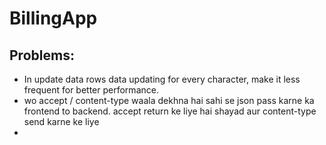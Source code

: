 # BillingApp

## Problems:
- In update data rows data updating for every character, make it less frequent for better performance.
- wo accept / content-type waala dekhna hai sahi se json pass karne ka frontend to backend. accept return ke liye hai shayad aur content-type send karne ke liye
-
